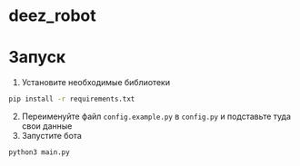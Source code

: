 # deez_robot

# Запуск
1. Установите необходимые библиотеки
```bash 
pip install -r requirements.txt
```
2. Переименуйте файл `config.example.py` в `config.py` и подставьте туда свои данные
3. Запустите бота
```bash
python3 main.py
```
